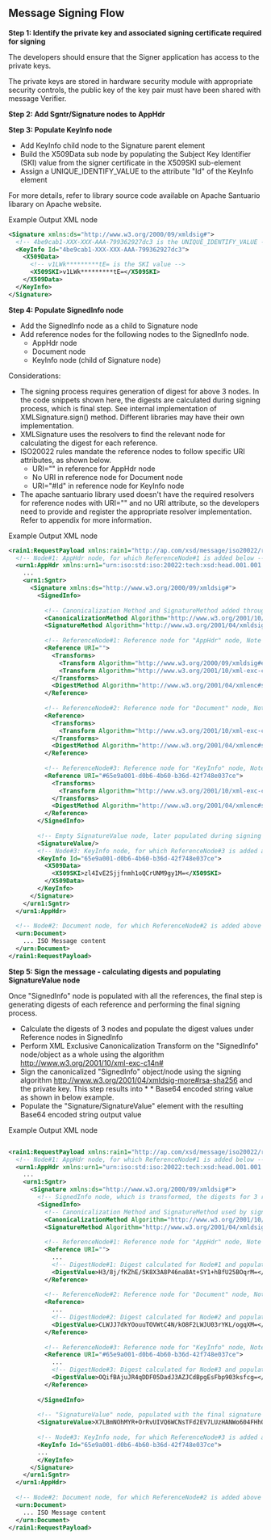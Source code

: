 
## Message Signing Flow 
**Step 1: Identify the private key and associated signing certificate required for signing** 

The developers should ensure that the Signer application has access to the private keys.

The private keys are stored in hardware security module with appropriate security controls, the public key of the key pair must have been shared with message Verifier.

**Step 2: Add Sgntr/Signature nodes to AppHdr**

**Step 3: Populate KeyInfo node**
* Add KeyInfo child node to the Signature parent element
* Build the X509Data sub node by populating the Subject Key Identifier (SKI) value from the signer certificate in the X509SKI sub-element
* Assign a UNIQUE_IDENTIFY_VALUE to the attribute "Id" of the KeyInfo element

For more details, refer to library source code available on Apache Santuario libarary on Apache website.

Example Output XML node

```xml
<Signature xmlns:ds="http://www.w3.org/2000/09/xmldsig#">
  <!-- 4be9cab1-XXX-XXX-AAA-799362927dc3 is the UNIQUE_IDENTIFY_VALUE -->
  <KeyInfo Id="4be9cab1-XXX-XXX-AAA-799362927dc3">
    <X509Data>
      <!-- v1LWk*********tE= is the SKI value -->
      <X509SKI>v1LWk*********tE=</X509SKI>
    </X509Data>
  </KeyInfo>
</Signature>
```

**Step 4: Populate SignedInfo node**

* Add the SignedInfo node as a child to Signature node
* Add reference nodes for the following nodes to the SignedInfo node.
    - AppHdr node
    - Document node
    - KeyInfo node (child of Signature node)

Considerations:

* The signing process requires generation of digest for above 3 nodes. In the code snippets shown here, the digests are calculated during signing process, which is final step. See internal implementation of XMLSignature.sign() method. Different libraries may have their own implementation.
* XMLSignature uses the resolvers to find the relevant node for calculating the digest for each reference.
* ISO20022 rules mandate the reference nodes to follow specific URI attributes, as shown below.
    -   URI="" in reference for AppHdr node
    -   No URI in reference node for Document node
    -   URI="#Id" in reference node for KeyInfo node
* The apache santuario library used doesn't have the required resolvers for reference nodes with URI="" and no URI attribute, so the developers need to provide and register the appropriate resolver implementation. Refer to appendix for more information.

Example Output XML node
```xml
<rain1:RequestPayload xmlns:rain1="http://ap.com/xsd/message/iso20022/rain.001.001.01">
  <!-- Node#1: AppHdr node, for which ReferenceNode#1 is added below -->
  <urn1:AppHdr xmlns:urn1="urn:iso:std:iso:20022:tech:xsd:head.001.001.01">
    ...
    <urn1:Sgntr>
      <Signature xmlns:ds="http://www.w3.org/2000/09/xmldsig#">
        <SignedInfo>
 
          <!-- Canonicalization Method and SignatureMethod added through XMLSignature constructor -->
          <CanonicalizationMethod Algorithm="http://www.w3.org/2001/10/xml-exc-c14n#" />
          <SignatureMethod Algorithm="http://www.w3.org/2001/04/xmldsig-more#rsa-sha256" />
 
          <!-- ReferenceNode#1: Reference node for "AppHdr" node, Note URI="" -->
          <Reference URI="">
            <Transforms>
              <Transform Algorithm="http://www.w3.org/2000/09/xmldsig#enveloped-signature" />
              <Transform Algorithm="http://www.w3.org/2001/10/xml-exc-c14n#" />
            </Transforms>
            <DigestMethod Algorithm="http://www.w3.org/2001/04/xmlenc#sha256" />
          </Reference>
 
          <!-- ReferenceNode#2: Reference node for "Document" node, Note no URI -->
          <Reference>
            <Transforms>
              <Transform Algorithm="http://www.w3.org/2001/10/xml-exc-c14n#" />
            </Transforms>
            <DigestMethod Algorithm="http://www.w3.org/2001/04/xmlenc#sha256" />
          </Reference>
           
          <!-- ReferenceNode#3: Reference node for "KeyInfo" node, Note URI is same as Id in Node#3 KeyInfo node -->
          <Reference URI="#65e9a001-d0b6-4b60-b36d-42f748e037ce">
            <Transforms>
              <Transform Algorithm="http://www.w3.org/2001/10/xml-exc-c14n#" />
            </Transforms>
            <DigestMethod Algorithm="http://www.w3.org/2001/04/xmlenc#sha256" />
          </Reference>
        </SignedInfo>
 
        <!-- Empty SignatureValue node, later populated during signing -->
        <SignatureValue/>
        <!-- Node#3: KeyInfo node, for which ReferenceNode#3 is added above, see Id below is same as above -->
        <KeyInfo Id="65e9a001-d0b6-4b60-b36d-42f748e037ce">
          <X509Data>
            <X509SKI>zl4IvE2Sjjfnmh1oQCrUNM9gy1M=</X509SKI>
          </X509Data>
        </KeyInfo>
      </Signature>
    </urn1:Sgntr>
  </urn1:AppHdr>
   
  <!-- Node#2: Document node, for which ReferenceNode#2 is added above -->
  <urn:Document>
    ... ISO Message content
  </urn:Document> 
</rain1:RequestPayload>
```
**Step 5: Sign the message - calculating digests and populating SignatureValue node**

Once "SignedInfo" node is populated with all the references, the final step is generating digests of each reference and performing the final signing process. 

* Calculate the digests of 3 nodes and populate the digest values under Reference nodes in SignedInfo
* Perform XML Exclusive Canonicalization Transform on the "SignedInfo" node/object as a whole using the algorithm http://www.w3.org/2001/10/xml-exc-c14n#
* Sign the canonicalized "SignedInfo" object/node using the signing algorithm http://www.w3.org/2001/04/xmldsig-more#rsa-sha256 and the private key. This step results into * * Base64 encoded string value as shown in below example.
* Populate the "Signature/SignatureValue" element with the resulting Base64 encoded string output value

Example Output XML node

```xml

<rain1:RequestPayload xmlns:rain1="http://ap.com/xsd/message/iso20022/rain.001.001.01">
  <!-- Node#1: AppHdr node, for which ReferenceNode#1 is added below -->
  <urn1:AppHdr xmlns:urn1="urn:iso:std:iso:20022:tech:xsd:head.001.001.01">
    ...
    <urn1:Sgntr>
      <Signature xmlns:ds="http://www.w3.org/2000/09/xmldsig#">
        <!-- SignedInfo node, which is transformed, the digests for 3 references calculated and then signed with the private key -->
        <SignedInfo>
          <!-- Canonicalization Method and SignatureMethod used by signing process -->
          <CanonicalizationMethod Algorithm="http://www.w3.org/2001/10/xml-exc-c14n#" />
          <SignatureMethod Algorithm="http://www.w3.org/2001/04/xmldsig-more#rsa-sha256" />
 
          <!-- ReferenceNode#1: Reference node for "AppHdr" node, Note URI="" -->
          <Reference URI="">
            ...
            <!-- DigestNode#1: Digest calculated for Node#1 and populated here -->
            <DigestValue>H3/8j/fKZhE/5K8X3A8P46na8At+SY1+hBfU25BOqrM=</DigestValue>
          </Reference>
 
          <!-- ReferenceNode#2: Reference node for "Document" node, Note no URI -->
          <Reference>
            ...
            <!-- DigestNode#2: Digest calculated for Node#2 and populated here -->
            <DigestValue>CLWJJ7dkYOouuTOVWtC4N/kO8F2LWJU03rYKL/ogqXM=</DigestValue>
          </Reference>
 
          <!-- ReferenceNode#3: Reference node for "KeyInfo" node, Note URI is same as Id in Node#3 KeyInfo node -->
          <Reference URI="#65e9a001-d0b6-4b60-b36d-42f748e037ce">
            ...
            <!-- DigestNode#3: Digest calculated for Node#3 and populated here -->
            <DigestValue>OQifBAjuJR4qDDF05DadJ3AZJCdBpgEsFbp903ksfcg=</DigestValue>
          </Reference>
 
        </SignedInfo>
 
        <!-- "SignatureValue" node, populated with the final signature after signing of "SignedInfo" node -->
        <SignatureValue>X7LBmNOhMYR+OrRvUIVQ6WCNsTFd2EV7LUzHANWo604FHhQqEdXmMoY7zHb8j+B51RQyZYQVcyl8QtEFLYgmzta2WnbwI1AybAXncyl5a5wmfjsDd94TbvYr8IEHCZCoi7gNdj7vzb7CJ87fmqXLRDnFa8f7tLuYlJOhu0S2+PprVYEkmly5QKcg5tNk/axLLTrV9FEFO07fD/+3YZOkWQU0MlQB3KXwe3z1biGYcxBKgWuZBzx6JVzwKNHAuk7NaAduT0MZpuFqwnnq59Cw/pr5AjNkLk70TEhhyRCXDTv7HTYRUTzOO9fOsrkjqMzd9GCZIIq9Fqv8si8EdzJwdw==</SignatureValue>
 
        <!-- Node#3: KeyInfo node, for which ReferenceNode#3 is added above, see Id below is same as above -->
        <KeyInfo Id="65e9a001-d0b6-4b60-b36d-42f748e037ce">
        ...
        </KeyInfo>
      </Signature>
    </urn1:Sgntr>
  </urn1:AppHdr>
   
  <!-- Node#2: Document node, for which ReferenceNode#2 is added above -->
  <urn:Document>
    ... ISO Message content
  </urn:Document> 
</rain1:RequestPayload>
```
